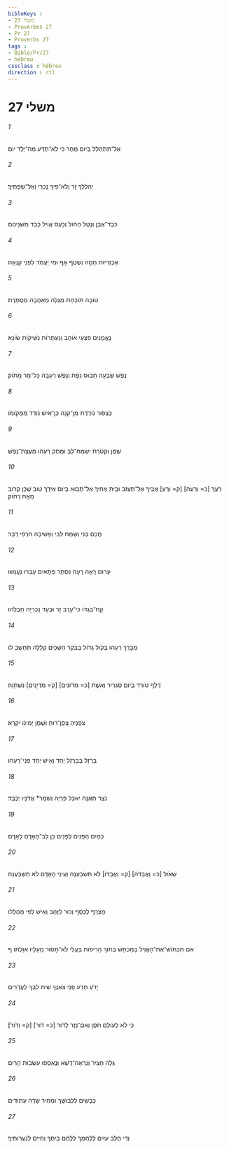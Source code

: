 ```yaml
---
bibleKeys : 
- משלי 27
- Proverbes 27
- Pr 27
- Proverbs 27
tags : 
- Bible/Pr/27
- hébreu
cssclass : hébreu
direction : rtl
---
```


# משלי 27

###### 1
אַל־תִּתְהַלֵּל בְּיֹום מָחָר כִּי לֹא־תֵדַע מַה־יֵּלֶד יֹום׃
###### 2
יְהַלֶּלְךָ זָר וְלֹא־פִיךָ נָכְרִי וְאַל־שְׂפָתֶיךָ׃
###### 3
כֹּבֶד־אֶבֶן וְנֵטֶל הַחֹול וְכַעַס אֱוִיל כָּבֵד מִשְּׁנֵיהֶם׃
###### 4
אַכְזְרִיּוּת חֵמָה וְשֶׁטֶף אָף וּמִי יַעֲמֹד לִפְנֵי קִנְאָה׃
###### 5
טֹובָה תֹּוכַחַת מְגֻלָּה מֵאַהֲבָה מְסֻתָּרֶת׃
###### 6
נֶאֱמָנִים פִּצְעֵי אֹוהֵב וְנַעְתָּרֹות נְשִׁיקֹות שֹׂונֵא׃
###### 7
נֶפֶשׁ שְׂבֵעָה תָּבוּס נֹפֶת וְנֶפֶשׁ רְעֵבָה כָּל־מַר מָתֹוק׃
###### 8
כְּצִפֹּור נֹודֶדֶת מִן־קִנָּהּ כֵּן־אִישׁ נֹודֵד מִמְּקֹומֹו׃
###### 9
שֶׁמֶן וּקְטֹרֶת יְשַׂמַּח־לֵב וּמֶתֶק רֵעֵהוּ מֵעֲצַת־נָפֶשׁ׃
###### 10
רֵעֲךָ [כ= וְרֵעֶה] [ק= וְרֵעַ] אָבִיךָ אַל־תַּעֲזֹב וּבֵית אָחִיךָ אַל־תָּבֹוא בְּיֹום אֵידֶךָ טֹוב שָׁכֵן קָרֹוב מֵאָח רָחֹוק׃
###### 11
חֲכַם בְּנִי וְשַׂמַּח לִבִּי וְאָשִׁיבָה חֹרְפִי דָבָר׃
###### 12
עָרוּם רָאָה רָעָה נִסְתָּר פְּתָאיִם עָבְרוּ נֶעֱנָשׁוּ׃
###### 13
קַח־בִּגְדֹו כִּי־עָרַב זָר וּבְעַד נָכְרִיָּה חַבְלֵהוּ׃
###### 14
מְבָרֵךְ רֵעֵהוּ בְּקֹול גָּדֹול בַּבֹּקֶר הַשְׁכֵּים קְלָלָה תֵּחָשֶׁב לֹו׃
###### 15
דֶּלֶף טֹורֵד בְּיֹום סַגְרִיר וְאֵשֶׁת [כ= מִדֹונִים] [ק= מִדְיָנִים] נִשְׁתָּוָה׃
###### 16
צֹפְנֶיהָ צָפַן־רוּחַ וְשֶׁמֶן יְמִינֹו יִקְרָא׃
###### 17
בַּרְזֶל בְּבַרְזֶל יָחַד וְאִישׁ יַחַד פְּנֵי־רֵעֵהוּ׃
###### 18
נֹצֵר תְּאֵנָה יֹאכַל פִּרְיָהּ וְשֹׁמֵר* אֲדֹנָיו יְכֻבָּד׃
###### 19
כַּמַּיִם הַפָּנִים לַפָּנִים כֵּן לֵב־הָאָדָם לָאָדָם׃
###### 20
שְׁאֹול [כ= וַאֲבַדֹּה] [ק= וַאֲבַדֹּו] לֹא תִשְׂבַּעְנָה וְעֵינֵי הָאָדָם לֹא תִשְׂבַּעְנָה׃
###### 21
מַצְרֵף לַכֶּסֶף וְכוּר לַזָּהָב וְאִישׁ לְפִי מַהֲלָלֹו׃
###### 22
אִם תִּכְתֹּושׁ־אֶת־הָאֱוִיל בַּמַּכְתֵּשׁ בְּתֹוךְ הָרִיפֹות בַּעֱלִי לֹא־תָסוּר מֵעָלָיו אִוַּלְתֹּו׃ ף
###### 23
יָדֹעַ תֵּדַע פְּנֵי צֹאנֶךָ שִׁית לִבְּךָ לַעֲדָרִים׃
###### 24
כִּי לֹא לְעֹולָם חֹסֶן וְאִם־נֵזֶר לְדֹור [כ= דֹור] [ק= וָדֹור]׃
###### 25
גָּלָה חָצִיר וְנִרְאָה־דֶשֶׁא וְנֶאֶסְפוּ עִשְּׂבֹות הָרִים׃
###### 26
כְּבָשִׂים לִלְבוּשֶׁךָ וּמְחִיר שָׂדֶה עַתּוּדִים׃
###### 27
וְדֵי חֲלֵב עִזִּים לְלַחְמְךָ לְלֶחֶם בֵּיתֶךָ וְחַיִּים לְנַעֲרֹותֶיךָ׃
